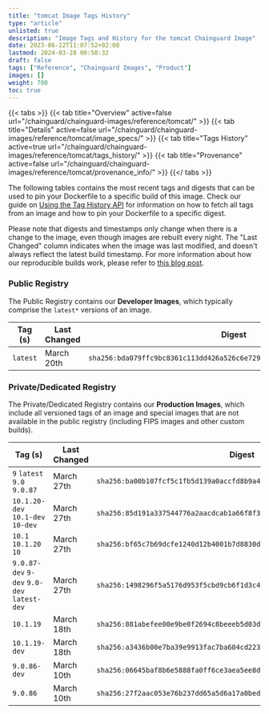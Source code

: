 ```yaml
---
title: "tomcat Image Tags History"
type: "article"
unlisted: true
description: "Image Tags and History for the tomcat Chainguard Image"
date: 2023-06-22T11:07:52+02:00
lastmod: 2024-03-28 00:50:32
draft: false
tags: ["Reference", "Chainguard Images", "Product"]
images: []
weight: 700
toc: true
---
```


{{< tabs >}}
{{< tab title="Overview" active=false url="/chainguard/chainguard-images/reference/tomcat/" >}}
{{< tab title="Details" active=false url="/chainguard/chainguard-images/reference/tomcat/image_specs/" >}}
{{< tab title="Tags History" active=true url="/chainguard/chainguard-images/reference/tomcat/tags_history/" >}}
{{< tab title="Provenance" active=false url="/chainguard/chainguard-images/reference/tomcat/provenance_info/" >}}
{{</ tabs >}}

The following tables contains the most recent tags and digests that can be used to pin your Dockerfile to a specific build of this image. Check our guide on [Using the Tag History API](/chainguard/chainguard-images/using-the-tag-history-api/) for information on how to fetch all tags from an image and how to pin your Dockerfile to a specific digest.

Please note that digests and timestamps only change when there is a change to the image, even though images are rebuilt every night. The "Last Changed" column indicates when the image was last modified, and doesn't always reflect the latest build timestamp. For more information about how our reproducible builds work, please refer to [this blog post](https://www.chainguard.dev/unchained/reproducing-chainguards-reproducible-image-builds).

### Public Registry
The Public Registry contains our **Developer Images**, which typically comprise the `latest*` versions of an image.

| Tag (s)   | Last Changed | Digest                                                                    |
|-----------|--------------|---------------------------------------------------------------------------|
|  `latest` | March 20th   | `sha256:bda079ffc9bc8361c113dd426a526c6e7292c79fed3390b6359980ed81cbadf6` |


### Private/Dedicated Registry
The Private/Dedicated Registry contains our **Production Images**, which include all versioned tags of an image and special images that are not available in the public registry (including FIPS images and other custom builds).

| Tag (s)                                      | Last Changed | Digest                                                                    |
|----------------------------------------------|--------------|---------------------------------------------------------------------------|
|  `9` `latest` `9.0` `9.0.87`                 | March 27th   | `sha256:ba00b107fcf5c1fb5d139a0accfd8b9a4ca6d688efc782a37f0fc5a6867d8333` |
|  `10.1.20-dev` `10.1-dev` `10-dev`           | March 27th   | `sha256:85d191a337544776a2aacdcab1a66f8f33fde37a48a413b20ec954a8df20e6e6` |
|  `10.1` `10.1.20` `10`                       | March 27th   | `sha256:bf65c7b69dcfe1240d12b4001b7d8830d42c4b117218cb9477ce61c9be30cefa` |
|  `9.0.87-dev` `9-dev` `9.0-dev` `latest-dev` | March 27th   | `sha256:1498296f5a5176d953f5cbd9cb6f1d3c44f9161239cb5f93e4d179f5595a9e45` |
|  `10.1.19`                                   | March 18th   | `sha256:881abefee00e9be0f2694c8beeeb5d03d5a30752a8c8b033b913e0d5418ab422` |
|  `10.1.19-dev`                               | March 18th   | `sha256:a3436b00e7ba39e9913fac7ba604cd223ea4e56b791e3e48a03763536c9a7662` |
|  `9.0.86-dev`                                | March 10th   | `sha256:06645baf8b6e5888fa0ff6ce3aea5ee8dfec2fc109be876ba6daa0b7a409700b` |
|  `9.0.86`                                    | March 10th   | `sha256:27f2aac053e76b237dd65a5d6a17a0bed6d714eb4aa377c4561792aba428bed7` |

